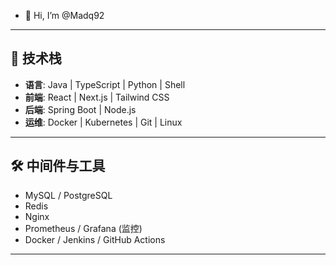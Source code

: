 - 👋 Hi, I’m @Madq92

<!---
Madq92/Madq92 is a ✨ special ✨ repository because its `README.md` (this file) appears on your GitHub profile.
You can click the Preview link to take a look at your changes.
--->

---

## 💼 技术栈

- **语言**: Java | TypeScript | Python | Shell
- **前端**: React | Next.js | Tailwind CSS
- **后端**: Spring Boot | Node.js
- **运维**: Docker | Kubernetes | Git | Linux

---

## 🛠 中间件与工具

- MySQL / PostgreSQL
- Redis
- Nginx
- Prometheus / Grafana (监控)
- Docker / Jenkins / GitHub Actions

---
